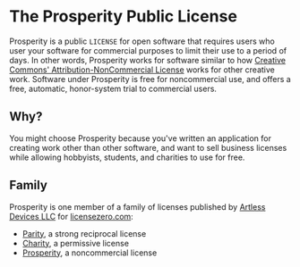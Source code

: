 # The Prosperity Public License

Prosperity is a public `LICENSE` for open software that requires users who user your software for commercial purposes to limit their use to a period of days.  In other words, Prosperity works for software similar to how [Creative Commons' Attribution-NonCommercial License](https://creativecommons.org/licenses/by-nc/4.0/) works for other creative work.  Software under Prosperity is free for noncommercial use, and offers a free, automatic, honor-system trial to commercial users.

## Why?

You might choose Prosperity because you've written an application for creating work other than other software, and want to sell business licenses while allowing hobbyists, students, and charities to use for free.

## Family

Prosperity is one member of a family of licenses published by [Artless Devices LLC](https://artlessdevices.com) for [licensezero.com](https://licensezero.com):

- [Parity](https://github.com/licensezero/parity-public-license), a strong reciprocal license
- [Charity](https://github.com/licensezero/charity-public-license), a permissive license
- [Prosperity](https://github.com/licensezero/prosperity-public-license), a noncommercial license
